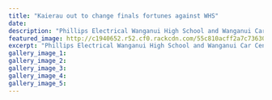 ```yaml
---
title: "Kaierau out to change finals fortunes against WHS"
date: 
description: "Phillips Electrical Wanganui High School and Wanganui Car Centre Kaierau will once again play off for the title at Springvale Stadium tonight, Wanganui Chronicle article 10/8/15..."
featured_image: http://c1940652.r52.cf0.rackcdn.com/55c810acff2a7c7363001a3e/A1-Netball-in-Triangle-with-Jerseys-on-Aug-2015.gif
excerpt: "Phillips Electrical Wanganui High School and Wanganui Car Centre Kaierau will once again play off for the title at Springvale Stadium tonight Monday 10 August."
gallery_image_1: 
gallery_image_2: 
gallery_image_3: 
gallery_image_4: 
gallery_image_5: 
---
```


